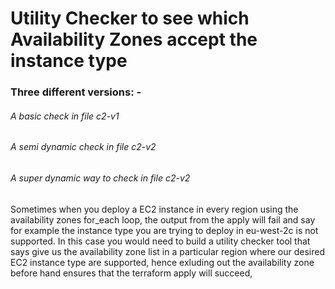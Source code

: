 # Utility Checker to see which Availability Zones accept the instance type

### Three different versions: -
###### A basic check in file c2-v1
###### A semi dynamic check in file c2-v2
###### A super dynamic way to check in file c2-v2


Sometimes when you deploy a EC2 instance in every region using the availability zones for_each loop, the output from the apply will fail and say for example the instance type you are trying to deploy in eu-west-2c is not supported.
In this case you would need to build a utility checker tool that says give us the availability zone list in a particular region where our desired EC2 instance type are supported, hence exluding  out the availability zone before hand ensures that the terraform apply will succeed, 


